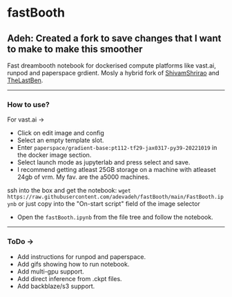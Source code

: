 # fastBooth

## Adeh: Created a fork to save changes that I want to make to make this smoother

Fast dreambooth notebook for dockerised compute platforms like vast.ai, runpod and paperspace grdient.
Mosly a hybrid fork of [ShivamShrirao](https://github.com/ShivamShrirao/diffusers) and [TheLastBen](https://github.com/TheLastBen/fast-stable-diffusion).

---
### How to use?


For vast.ai ->

- Click on edit image and config
- Select an empty template slot.
- Enter `paperspace/gradient-base:pt112-tf29-jax0317-py39-20221019` in the docker image section.
- Select launch mode as jupyterlab and press select and save.
- I recommend getting atleast 25GB storage on a machine with atleaset 24gb of vrm. My fav. are the a5000 machines.

ssh into the box and get the notebook:
`wget https://raw.githubusercontent.com/adevadeh/fastBooth/main/FastBooth.ipynb`
or just copy into the "On-start script" field of the image selector

- Open the `fastBooth.ipynb` from the file tree and follow the notebook.

---
### ToDo ->
- Add instructions for runpod and paperspace.
- Add gifs showing how to run notebook.
- Add multi-gpu support.
- Add direct inference from .ckpt files.
- Add backblaze/s3 support.
